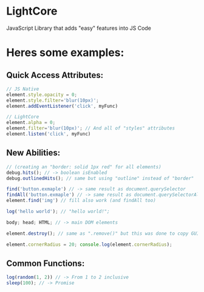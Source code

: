 # LightCore
JavaScript Library that adds "easy" features into JS Code

# Heres some examples:
## Quick Access Attributes:
```js
// JS Native
element.style.opacity = 0;
element.style.filter='blur(10px)';
element.addEventListener('click', myFunc)

// LightCore
element.alpha = 0;
element.filter='blur(10px)'; // And all of "styles" attributes
element.listen('click', myFunc)
```
## New Abilities:
```js
// (creating an "border: solid 1px red" for all elements)
debug.hits(); // -> boolean isEnabled
debug.outlinedHits(); // same but using "outline" instead of "border"

find('button.exmaple') // -> same result as document.querySelector 
findAll('button.exmaple') // -> same result as document.querySelectorAll
element.find('img') // fill also work (and findAll too)

log('hello world'); // "hello world!";

body; head; HTML; // -> main DOM elements

element.destroy(); // same as ".remove()" but this was done to copy GUI commands to Java, Python so as not to get confused.

element.cornerRadius = 20; console.log(element.cornerRadius);
```
## Common Functions:
```js
log(random(1, 2)) // -> From 1 to 2 inclusive
sleep(100); // -> Promise
```
